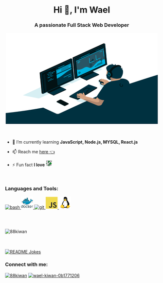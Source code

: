 <h1 align="center">Hi 👋, I'm Wael</h1>
<h3 align="center">A passionate Full Stack Web Developer</h3>

<div align="center">
<img src="./code.gif" alt="Welcome!" height="300" width="500"/>
</div>

<br>
<br>

- 🌱 I’m currently learning **JavaScript, Node.js, MYSQL, React.js**

- 📫 Reach me <a href="https://github.com/88kiwan/88kiwan/issues/new/coose" >here 👈</a>

- ⚡ Fun fact **I love <img src="./vim.png" width="20"/>**

<br>

<h3 align="left">Languages and Tools:</h3>
<p align="left"> <a href="https://www.gnu.org/software/bash/" target="_blank"> <img src="https://www.vectorlogo.zone/logos/gnu_bash/gnu_bash-icon.svg" alt="bash" width="40" height="40"/> </a> <a href="https://www.docker.com/" target="_blank"> <img src="https://raw.githubusercontent.com/devicons/devicon/master/icons/docker/docker-original-wordmark.svg" alt="docker" width="40" height="40"/> </a> <a href="https://git-scm.com/" target="_blank"> <img src="https://www.vectorlogo.zone/logos/git-scm/git-scm-icon.svg" alt="git" width="40" height="40"/> </a> <a href="https://developer.mozilla.org/en-US/docs/Web/JavaScript" target="_blank"> <img src="https://raw.githubusercontent.com/devicons/devicon/master/icons/javascript/javascript-original.svg" alt="javascript" width="40" height="40"/> </a> <a href="https://www.linux.org/" target="_blank"> <img src="https://raw.githubusercontent.com/devicons/devicon/master/icons/linux/linux-original.svg" alt="linux" width="40" height="40"/> </a> </p>

<br>
<br>

<p><img align="center" src="https://github-readme-stats.vercel.app/api/top-langs?username=88kiwan&show_icons=true&locale=en&layout=compact" alt="88kiwan" /></p>

<br>
<br>
<a href="#"><img align="center" src="https://readme-jokes.vercel.app/api" alt="README Jokes"></a>

<h3 align="left">Connect with me:</h3>
<p align="left">
<a href="https://codepen.io/88kiwan" target="blank"><img align="center" src="https://cdn.jsdelivr.net/npm/simple-icons@3.0.1/icons/codepen.svg" alt="88kiwan" height="30" width="40" /></a>
<a href="https://linkedin.com/in/wael-kiwan-0b1771206" target="blank"><img align="center" src="https://cdn.jsdelivr.net/npm/simple-icons@3.0.1/icons/linkedin.svg" alt="wael-kiwan-0b1771206" height="30" width="40" /></a>
</p>


